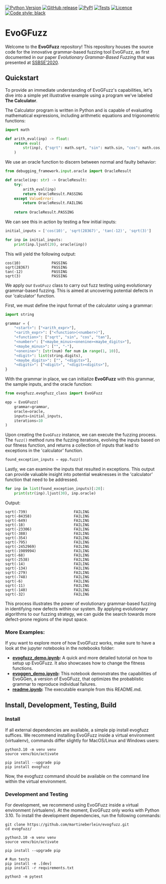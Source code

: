 [![Python Version](https://img.shields.io/pypi/pyversions/evogfuzz)](https://pypi.org/project/evogfuzz/)
[![GitHub release](https://img.shields.io/github/v/release/martineberlein/evogfuzzplusplus)](https://github.com/martineberlein/evogfuzzplusplus/releases)
[![PyPI](https://img.shields.io/pypi/v/evogfuzz)](https://pypi.org/project/evogfuzz/)
[![Tests](https://github.com/martineberlein/evogfuzzplusplus/actions/workflows/test_evogfuzz.yml/badge.svg)](https://github.com/martineberlein/evogfuzzplusplus/actions/workflows/test_evogfuzz.yml)
[![Licence](https://img.shields.io/github/license/martineberlein/evogfuzzplusplus)](https://img.shields.io/github/license/martineberlein/evogfuzzplusplus)
[![Code style: black](https://img.shields.io/badge/code%20style-black-000000.svg)](https://github.com/psf/black)
&nbsp;

# EvoGFuzz

Welcome to the **EvoGFuzz** repository! This repository houses the source code for the innovative grammar-based fuzzing tool EvoGFuzz, as first documented in our paper _Evolutionary Grammar-Based Fuzzing_ that was presented at [SSBSE'2020](http://ssbse2020.di.uniba.it/).

## Quickstart

To provide an immediate understanding of EvoGFuzz's capabilities, let's dive into a simple yet illustrative example using a program we've labeled **The Calculator**.

The Calculator program is written in Python and is capable of evaluating mathematical expressions, including arithmetic equations and trigonometric functions:

```python
import math

def arith_eval(inp) -> float:
    return eval(
        str(inp), {"sqrt": math.sqrt, "sin": math.sin, "cos": math.cos, "tan": math.tan}
    )
```

We use an oracle function to discern between normal and faulty behavior:

```python 
from debugging_framework.input.oracle import OracleResult

def oracle(inp: str) -> OracleResult:
    try:
        arith_eval(inp)
        return OracleResult.PASSING
    except ValueError:
        return OracleResult.FAILING
    
    return OracleResult.PASSING
``` 

We can see this in action by testing a few initial inputs:

```python
initial_inputs = ['cos(10)', 'sqrt(28367)', 'tan(-12)', 'sqrt(3)']

for inp in initial_inputs:
    print(inp.ljust(20), oracle(inp))
```

This will yield the following output:

```
cos(10)              PASSING
sqrt(28367)          PASSING
tan(-12)             PASSING
sqrt(3)              PASSING
```

We apply our `EvoGFuzz` class to carry out fuzz testing using evolutionary grammar-based fuzzing. This is aimed at uncovering potential defects in our 'calculator' function.

First, we must define the input format of the calculator using a grammar:

```python
import string

grammar = {
    "<start>": ["<arith_expr>"],
    "<arith_expr>": ["<function>(<number>)"],
    "<function>": ["sqrt", "sin", "cos", "tan"],
    "<number>": ["<maybe_minus><onenine><maybe_digits>"],
    "<maybe_minus>": ["", "-"],
    "<onenine>": [str(num) for num in range(1, 10)],
    "<digit>": list(string.digits),
    "<maybe_digits>": ["", "<digits>"],
    "<digits>": ["<digit>", "<digit><digits>"],
}
```

With the grammar in place, we can initialize **EvoGFuzz** with this grammar, the sample inputs, and the oracle function:

```python
from evogfuzz.evogfuzz_class import EvoGFuzz

epp = EvoGFuzz(
    grammar=grammar,
    oracle=oracle,
    inputs=initial_inputs,
    iterations=10
)
```

Upon creating the `EvoGFuzz` instance, we can execute the fuzzing process. The `fuzz()` method runs the fuzzing iterations, evolving the inputs based on our fitness function, and returns a collection of inputs that lead to exceptions in the 'calculator' function.

```python
found_exception_inputs = epp.fuzz()
```

Lastly, we can examine the inputs that resulted in exceptions.
This output can provide valuable insight into potential weaknesses in the 'calculator' function that need to be addressed.

```python
for inp in list(found_exception_inputs)[:20]:
    print(str(inp).ljust(30), inp.oracle)
```

Output:

````
sqrt(-739)                     FAILING
sqrt(-84358)                   FAILING
sqrt(-649)                     FAILING
sqrt(-18)                      FAILING
sqrt(-23306)                   FAILING
sqrt(-388)                     FAILING
sqrt(-354)                     FAILING
sqrt(-795)                     FAILING
sqrt(-2452969)                 FAILING
sqrt(-1989994)                 FAILING
sqrt(-68)                      FAILING
sqrt(-2538)                    FAILING
sqrt(-14)                      FAILING
sqrt(-134)                     FAILING
sqrt(-279)                     FAILING
sqrt(-748)                     FAILING
sqrt(-6)                       FAILING
sqrt(-11)                      FAILING
sqrt(-140)                     FAILING
sqrt(-32)                      FAILING
````

This process illustrates the power of evolutionary grammar-based fuzzing in identifying new defects within our system.
By applying evolutionary algorithms to our fuzzing strategy, we can guide the search towards more defect-prone regions of the input space.

### More Examples:

If you want to explore more of how EvoGFuzz works, make sure to have a look at the jupyter notebooks in the notebooks folder:

- **[evogfuzz_demo.ipynb](./notebooks/evoggen_demo.ipynb):** A quick and more detailed tutorial on how to setup up EvoGFuzz. It also showcases how to change the fitness functions.
- **[evoggen_demo.ipynb](./notebooks/evoggen_demo.ipynb):** This notebook demonstrates the capabilities of EvoGGen, a version of EvoGFuzz, that optimizes the probablistic grammar to reproduce individual failures.
- **[readme.ipynb](./notebooks/readme.ipynb):** The executable example from this README.md.


## Install, Development, Testing, Build

### Install
If all external dependencies are available, a simple pip install evogfuzz suffices.
We recommend installing EvoGFuzz inside a virtual environment (virtualenv), commands differ slightly for MacOS/Linux and Windows users:

```
python3.10 -m venv venv
source venv/bin/activate

pip install --upgrade pip
pip install evogfuzz
```

Now, the evogfuzz command should be available on the command line within the virtual environment.

### Development and Testing

For development, we recommend using EvoGFuzz inside a virtual environment (virtualenv).
At the moment, EvoGFuzz only works with Python 3.10. 
To install the development dependencies, run the following commands:

```
git clone https://github.com/martineberlein/evogfuzz.git
cd evogfuzz/

python3.10 -m venv venv
source venv/bin/activate

pip install --upgrade pip

# Run tests
pip install -e .[dev]
pip install -r requirements.txt

python3 -m pytest
```

